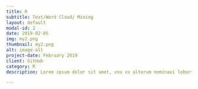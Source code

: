 ```yaml
---
title: R
subtitle: Text/Word Cloud/ Mining
layout: default
modal-id: 2
date: 2019-02-05
img: my2.png
thumbnail: my2.png
alt: image-alt
project-date: February 2019
client: GitHub
category: R
description: Lorem ipsum dolor sit amet, usu cu alterum nominavi lobortis. At duo novum diceret. Tantas apeirian vix et, usu sanctus postulant inciderint ut, populo diceret necessitatibus in vim. Cu eum dicam feugiat noluisse.

---
```

